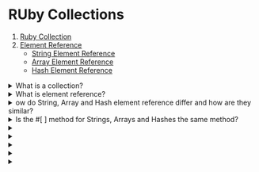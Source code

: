 # RUby Collections #

1. [Ruby Collection]()
2. [Element Reference]()
    - [String Element Reference]()
    - [Array Element Reference]()
    - [Hash Element Reference]()


<details>
  <summary>What is a collection?</summary>

  
</details>
<details>
  <summary>What is element reference?</summary>

  
</details>
<details>
  <summary>ow do String, Array and Hash element reference differ and how are they similar?</summary>

  
</details>
<details>
  <summary>Is the #[ ] method for Strings, Arrays and Hashes the same method? </summary>

  
</details>
<details>
  <summary></summary>

  
</details>
<details>
  <summary></summary>

  
</details>
<details>
  <summary></summary>

  
</details>
<details>
  <summary></summary>

  
</details>
<details>
  <summary></summary>

  
</details>